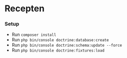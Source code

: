 # Recepten
### Setup
- Run `composer install`
- Run `php bin/console doctrine:database:create`
- Run `php bin/console doctrine:schema:update --force`
- Run `php bin/console doctrine:fixtures:load`
